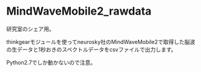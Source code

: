 # MindWaveMobile2_rawdata
<p>研究室のシェア用。</p>
<p>thinkgearモジュールを使ってneurosky社のMindWaveMobile2で取得した脳波の生データと1秒おきのスペクトルデータをcsvファイルで出力します。</p>
<p>Python2.7でしか動かないので注意。</p>

